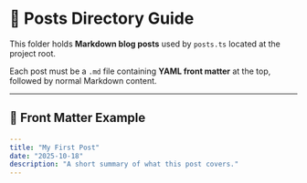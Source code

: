 # 📂 Posts Directory Guide

This folder holds **Markdown blog posts** used by `posts.ts` located at the project root.

Each post must be a `.md` file containing **YAML front matter** at the top, followed by normal Markdown content.

---

## 🧩 Front Matter Example

```yaml
---
title: "My First Post"
date: "2025-10-18"
description: "A short summary of what this post covers."
---
